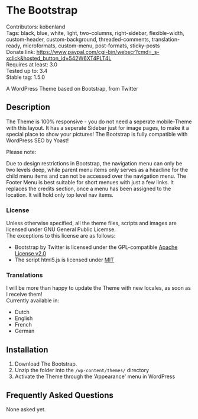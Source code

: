 # The Bootstrap

Contributors:		kobenland  
Tags:				black, blue, white, light, two-columns, right-sidebar, flexible-width, custom-header, custom-background, threaded-comments, translation-ready, microformats, custom-menu, post-formats, sticky-posts  
Donate link:		https://www.paypal.com/cgi-bin/webscr?cmd=_s-xclick&hosted_button_id=542W6XT4PLT4L  
Requires at least:	3.0  
Tested up to:		3.4  
Stable tag:			1.5.0

A WordPress Theme based on Bootstrap, from Twitter

## Description

The Theme is 100% responsive - you do not need a seperate mobile-Theme with this layout.
It has a seperate Sidebar just for image pages, to make it a special place to show your pictures!
The Bootstrap is fully compatible with WordPress SEO by Yoast!

Please note:

Due to design restrictions in Bootstrap, the navigation menu can only be two levels deep, while parent menu items only serves as a headline for the child menu items and can not be accessed over the navigation menu.
The Footer Menu is best suitable for short menues with just a few links. It replaces the credits section, once a menu has been assigned to the location. It will hold only top level nav items.

### License
Unless otherwise specified, all the theme files, scripts and images are licensed under GNU General Public Licemse.  
The exceptions to this license are as follows:

* Bootstrap by Twitter is licensed under the GPL-compatible [Apache License v2.0](http://www.apache.org/licenses/LICENSE-2.0)
* The script html5.js is licensed under [MIT](http://www.opensource.org/licenses/mit-license.php)


### Translations 
I will be more than happy to update the Theme with new locales, as soon as I receive them!  
Currently available in:

* Dutch
* English
* French
* German


## Installation

1. Download The Bootstrap.
2. Unzip the folder into the `/wp-content/themes/` directory
3. Activate the Theme through the 'Appearance' menu in WordPress


## Frequently Asked Questions

None asked yet.